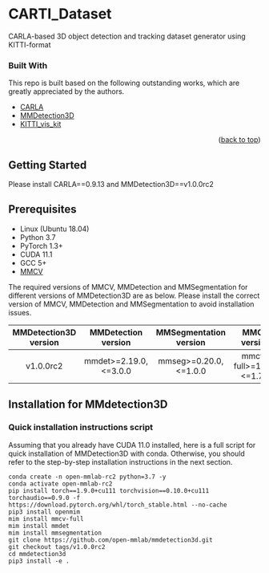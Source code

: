 
<div id="top"></div>






<!-- ABOUT THE PROJECT -->

# CARTI_Dataset
CARLA-based 3D object detection and tracking dataset generator using KITTI-format




### Built With

This repo is built based on the following outstanding works, which are greatly appreciated by the authors.

* [CARLA](https://github.com/carla-simulator/carla)
* [MMDetection3D](https://github.com/open-mmlab/mmdetection)
* [KITTI_vis_kit](https://github.com/zwbai/kitti_object_vis)


<p align="right">(<a href="#top">back to top</a>)</p>



<!-- GETTING STARTED -->
## Getting Started

Please install CARLA==0.9.13 and MMDetection3D==v1.0.0rc2

## Prerequisites

- Linux (Ubuntu 18.04)
- Python 3.7
- PyTorch 1.3+
- CUDA 11.1
- GCC 5+
- [MMCV](https://mmcv.readthedocs.io/en/latest/#installation)


The required versions of MMCV, MMDetection and MMSegmentation for different versions of MMDetection3D are as below. Please install the correct version of MMCV, MMDetection and MMSegmentation to avoid installation issues.

| MMDetection3D version |   MMDetection version   | MMSegmentation version |        MMCV version        |
| :-------------------: | :---------------------: | :--------------------: | :------------------------: |
|       v1.0.0rc2       | mmdet>=2.19.0, <=3.0.0  | mmseg>=0.20.0, <=1.0.0 | mmcv-full>=1.4.8, <=1.7.0  |

## Installation for MMdetection3D

### Quick installation instructions script

Assuming that you already have CUDA 11.0 installed, here is a full script for quick installation of MMDetection3D with conda.
Otherwise, you should refer to the step-by-step installation instructions in the next section.

```shell
conda create -n open-mmlab-rc2 python=3.7 -y
conda activate open-mmlab-rc2
pip install torch==1.9.0+cu111 torchvision==0.10.0+cu111 torchaudio==0.9.0 -f https://download.pytorch.org/whl/torch_stable.html --no-cache
pip3 install openmim
mim install mmcv-full
mim install mmdet
mim install mmsegmentation
git clone https://github.com/open-mmlab/mmdetection3d.git
git checkout tags/v1.0.0rc2
cd mmdetection3d
pip3 install -e .
```


